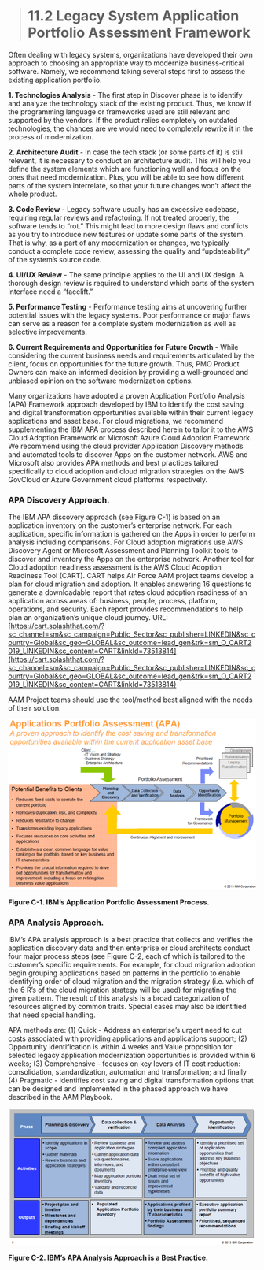 > # **11.2** Legacy System Application Portfolio Assessment Framework

Often dealing with legacy systems, organizations have developed their own approach to choosing an appropriate way to modernize business-critical software. Namely, we recommend taking several steps first to assess the existing application portfolio.

**1. Technologies Analysis** - The first step in Discover phase is to identify and analyze the technology stack of the existing product. Thus, we know if the programming language or frameworks used are still relevant and supported by the vendors. If the product relies completely on outdated technologies, the chances are we would need to completely rewrite it in the process of modernization.

**2. Architecture Audit** - In case the tech stack (or some parts of it) is still relevant, it is necessary to conduct an architecture audit. This will help you define the system elements which are functioning well and focus on the ones that need modernization. Plus, you will be able to see how different parts of the system interrelate, so that your future changes won’t affect the whole product.

**3. Code Review** - Legacy software usually has an excessive codebase, requiring regular reviews and refactoring. If not treated properly, the software tends to “rot.” This might lead to more design flaws and conflicts as you try to introduce new features or update some parts of the system. That is why, as a part of any modernization or changes, we typically conduct a complete code review, assessing the quality and “updateability” of the system’s source code.

**4. UI/UX Review** - The same principle applies to the UI and UX design. A thorough design review is required to understand which parts of the system interface need a “facelift.”

**5. Performance Testing** - Performance testing aims at uncovering further potential issues with the legacy systems. Poor performance or major flaws can serve as a reason for a complete system modernization as well as selective improvements.

**6. Current Requirements and Opportunities for Future Growth** - While considering the current business needs and requirements articulated by the client, focus on opportunities for the future growth. Thus, PMO Product Owners can make an informed decision by providing a well-grounded and unbiased opinion on the software modernization options.

Many organizations have adopted a proven Application Portfolio Analysis (APA) Framework approach developed by IBM to identify the cost saving and digital transformation opportunities available within their current legacy applications and asset base. For cloud migrations, we recommend supplementing the IBM APA process described herein to tailor it to the AWS Cloud Adoption Framework or Microsoft Azure Cloud Adoption Framework. We recommend using the cloud provider Application Discovery methods and automated tools to discover Apps on the customer network. AWS and Microsoft also provides APA methods and best practices tailored specifically to cloud adoption and cloud migration strategies on the AWS GovCloud or Azure Government cloud platforms respectively.

### APA Discovery Approach.

The IBM APA discovery approach (see Figure C-1) is based on an application inventory on the customer’s enterprise network. For each application, specific information is gathered on the Apps in order to perform analysis including comparisons. For Cloud adoption migrations use AWS Discovery Agent or Microsoft Assessment and Planning Toolkit tools to discover and inventory the Apps on the enterprise network. Another tool for Cloud adoption readiness assessment is the AWS Cloud Adoption Readiness Tool (CART). CART helps Air Force AAM project teams develop a plan for cloud migration and adoption. It enables answering 16 questions to generate a downloadable report that rates cloud adoption readiness of an application across areas of: business, people, process, platform, operations, and security. Each report provides recommendations to help plan an organization’s unique cloud journey. URL: [https://cart.splashthat.com/?sc_channel=sm&sc_campaign=Public_Sector&sc_publisher=LINKEDIN&sc_country=Global&sc_geo=GLOBAL&sc_outcome=lead_gen&trk=sm_O_CART2019_LINKEDIN&sc_content=CART&linkId=73513814](https://cart.splashthat.com/?sc_channel=sm&sc_campaign=Public_Sector&sc_publisher=LINKEDIN&sc_country=Global&sc_geo=GLOBAL&sc_outcome=lead_gen&trk=sm_O_CART2019_LINKEDIN&sc_content=CART&linkId=73513814)

AAM Project teams should use the tool/method best aligned with the needs of their solution.

_![figure C-1](images/c-1.png)_

**Figure C-1. IBM’s Application Portfolio Assessment Process.**

### APA Analysis Approach.

IBM’s APA analysis approach is a best practice that collects and verifies the application discovery data and then enterprise or cloud architects conduct four major process steps (see Figure C-2, each of which is tailored to the customer’s specific requirements. For example, for cloud migration adoption begin grouping applications based on patterns in the portfolio to enable identifying order of cloud migration and the migration strategy (i.e. which of the 6 R’s of the cloud migration strategy will be used) for migrating the given pattern. The result of this analysis is a broad categorization of resources aligned by common traits. Special cases may also be identified that need special handling.

APA methods are: (1) Quick - Address an enterprise’s urgent need to cut costs associated with providing applications and applications support; (2) Opportunity identification is within 4 weeks and Value proposition for selected legacy application modernization opportunities is provided within 6 weeks; (3) Comprehensive - focuses on key levers of IT cost reduction: consolidation, standardization, automation and transformation; and finally (4) Pragmatic - identifies cost saving and digital transformation options that can be designed and implemented in the phased approach we have described in the AAM Playbook.

_![figure C-2](images/c-2.png)_


**Figure C-2. IBM’s APA Analysis Approach is a Best Practice.**

